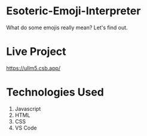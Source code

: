 # Esoteric-Emoji-Interpreter
What do some emojis really mean? Let's find out.

# Live Project
https://ullm5.csb.app/

# Technologies Used
1. Javascript
2. HTML
3. CSS
4. VS Code
